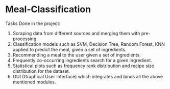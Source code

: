 # Meal-Classification

Tasks Done in the project:
1.  Scraping data from different sources and merging them with pre-processing.
2.  Classification models such as SVM, Decision Tree, Random Forest, KNN applied to predict the meal, given a set of ingredients.
3.  Recommending a meal to the user given a set of ingredients.
4.  Frequently co-occurring ingredients search for a given ingredient.
5.  Statistical plots such as frequency rank distribution and recipe size distribution for the dataset.
6.  GUI (Graphical User Interface) which integrates and binds all the above mentioned modules.
